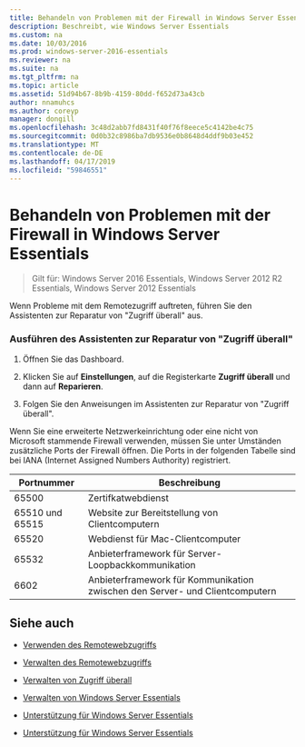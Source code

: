 ```yaml
---
title: Behandeln von Problemen mit der Firewall in Windows Server Essentials
description: Beschreibt, wie Windows Server Essentials
ms.custom: na
ms.date: 10/03/2016
ms.prod: windows-server-2016-essentials
ms.reviewer: na
ms.suite: na
ms.tgt_pltfrm: na
ms.topic: article
ms.assetid: 51d94b67-8b9b-4159-80dd-f652d73a43cb
author: nnamuhcs
ms.author: coreyp
manager: dongill
ms.openlocfilehash: 3c48d2abb7fd8431f40f76f8eece5c4142be4c75
ms.sourcegitcommit: 0d0b32c8986ba7db9536e0b8648d4ddf9b03e452
ms.translationtype: MT
ms.contentlocale: de-DE
ms.lasthandoff: 04/17/2019
ms.locfileid: "59846551"
---
```

# <a name="troubleshoot-your-firewall-in-windows-server-essentials"></a>Behandeln von Problemen mit der Firewall in Windows Server Essentials
 
>Gilt für: Windows Server 2016 Essentials, Windows Server 2012 R2 Essentials, Windows Server 2012 Essentials
  
 Wenn Probleme mit dem Remotezugriff auftreten, führen Sie den Assistenten zur Reparatur von "Zugriff überall" aus.  
  
### <a name="to-run-the-repair-anywhere-access-wizard"></a>Ausführen des Assistenten zur Reparatur von "Zugriff überall"  
  
1.  Öffnen Sie das Dashboard.  
  
2.  Klicken Sie auf **Einstellungen**, auf die Registerkarte **Zugriff überall** und dann auf **Reparieren**.  
  
3.  Folgen Sie den Anweisungen im Assistenten zur Reparatur von "Zugriff überall".  
  
 Wenn Sie eine erweiterte Netzwerkeinrichtung oder eine nicht von Microsoft stammende Firewall verwenden, müssen Sie unter Umständen zusätzliche Ports der Firewall öffnen. Die Ports in der folgenden Tabelle sind bei IANA (Internet Assigned Numbers Authority) registriert.  
  
|Portnummer|Beschreibung|  
|-----------------|-----------------|  
|65500|Zertifkatwebdienst|  
|65510 und 65515|Website zur Bereitstellung von Clientcomputern|  
|65520|Webdienst für Mac-Clientcomputer|  
|65532|Anbieterframework für Server-Loopbackkommunikation|  
|6602|Anbieterframework für Kommunikation zwischen den Server- und Clientcomputern|  
  
## <a name="see-also"></a>Siehe auch  
  
-   [Verwenden des Remotewebzugriffs](../use/Use-Remote-Web-Access-in-Windows-Server-Essentials.md)  
  
-   [Verwalten des Remotewebzugriffs](../manage/Manage-Remote-Web-Access-in-Windows-Server-Essentials.md)  
  
-   [Verwalten von Zugriff überall](../manage/Manage-Anywhere-Access-in-Windows-Server-Essentials.md)  
  
-   [Verwalten von Windows Server Essentials](../manage/Manage-Windows-Server-Essentials.md)  
  

-   [Unterstützung für Windows Server Essentials](Support-Windows-Server-Essentials.md)

-   [Unterstützung für Windows Server Essentials](../support/Support-Windows-Server-Essentials.md)

